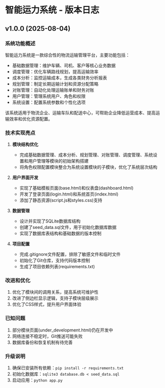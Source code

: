 # 智能运力系统 - 版本日志

## v1.0.0 (2025-08-04)

### 系统功能概述
智能运力系统是一款综合性的物流运输管理平台，主要功能包括：
- 基础数据管理：维护车辆、司机、客户等核心业务数据
- 调度管理：优化车辆路线规划，提高运输效率
- 成本分析：监控运输成本，生成各类财务分析报表
- 规划管理：制定长期运输计划和资源分配策略
- 对账管理：自动化处理运输账单和财务对账
- 用户管理：管理系统用户、角色和权限
- 系统设置：配置系统参数和个性化选项

该系统适用于物流企业、运输车队和配送中心，可帮助企业降低运营成本、提高运输效率和优化资源配置。

### 技术实现亮点
1. **模块结构优化**
   - 完成基础数据管理、成本分析、规划管理、对账管理、调度管理、系统设置和用户管理等模块的初始架构搭建
   - 将角色权限配置模块整合为系统设置模块的子模块，优化了系统层次结构

2. **用户界面开发**
   - 实现了基础模板页面(base.html)和仪表盘(dashboard.html)
   - 开发了登录页面(login.html)和系统首页(index.html)
   - 添加了静态资源(script.js和styles.css)支持

3. **数据管理**
   - 设计并实现了SQLite数据库结构
   - 创建了seed_data.sql文件，用于初始化数据库数据
   - 实现了数据库表结构和基础数据的版本控制

4. **项目配置**
   - 完成.gitignore文件配置，排除了敏感文件和临时文件
   - 初始化了Git仓库，支持代码版本控制
   - 生成了项目依赖列表(requirements.txt)

### 改进和优化
1. 优化了模块间的调用关系，提高系统可维护性
2. 改进了侧边栏显示逻辑，支持子模块层级展示
3. 优化了CSS样式，提升用户界面体验

### 已知问题
1. 部分模块页面(under_development.html)仍在开发中
2. 网络连接不稳定时，Git推送可能失败
3. 数据库备份和恢复机制有待完善

### 升级说明
1. 确保已安装所有依赖：`pip install -r requirements.txt`
2. 初始化数据库：`sqlite3 database.db < seed_data.sql`
3. 启动应用：`python app.py`